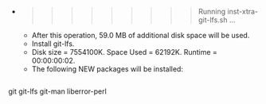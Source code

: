 * >>>>>>>>> Running inst-xtra-git-lfs.sh ...
  * After this operation, 59.0 MB of additional disk space will be used.
  * Install git-lfs.
  * Disk size = 7554100K. Space Used = 62192K. Runtime = 00:00:00:02.
  * The following NEW packages will be installed:
  ```bash
git git-lfs git-man liberror-perl
  ```
